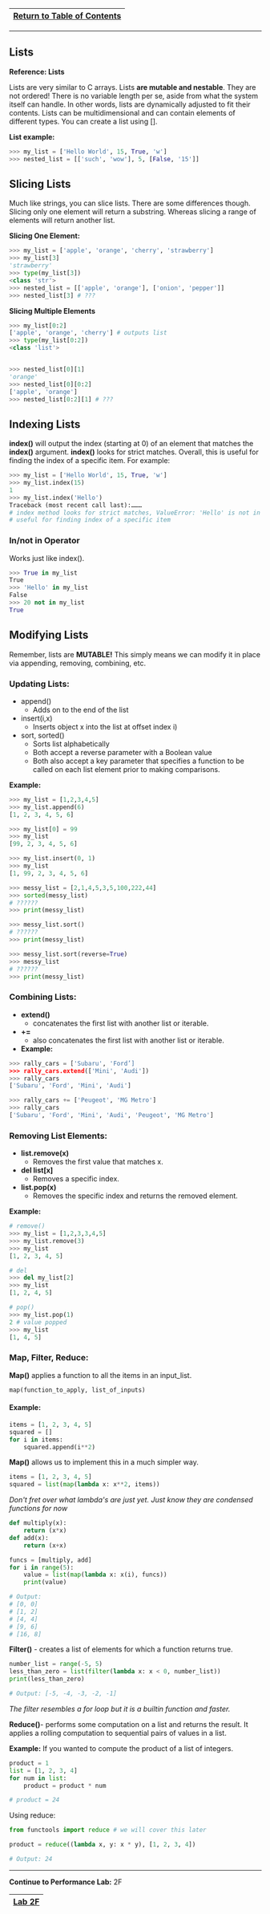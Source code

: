 |[Return to Table of Contents](/00-Table-of-Contents.md)|
|---|

---

## Lists

**Reference: Lists**

Lists are very similar to C arrays. Lists **are mutable and nestable**. They are not ordered! There is no variable length per se, aside from what the system itself can handle. In other words, lists are dynamically adjusted to fit their contents. Lists can be multidimensional and can contain elements of different types. You can create a list using \[\].

**List example:**

```python
>>> my_list = ['Hello World', 15, True, 'w']​
>>> nested_list = [['such', 'wow'], 5, [False, '15']]​
```

## Slicing Lists

Much like strings, you can slice lists. There are some differences though. Slicing only one element will return a substring. Whereas slicing a range of elements will return another list.

**Slicing One Element:**

```python
>>> my_list = ['apple', 'orange', 'cherry', 'strawberry']​
>>> my_list[3]​
'strawberry'​
>>> type(my_list[3])
<class 'str'>
>>> nested_list = [['apple', 'orange'], ['onion', 'pepper']]​
>>> nested_list[3] # ???​
```

**Slicing Multiple Elements**

```python
>>> my_list[0:2]
['apple', 'orange', 'cherry'] # outputs list
>>> type(my_list[0:2])
<class 'list'>


>>> nested_list[0][1]​
'orange'​
>>> nested_list[0][0:2]​
['apple', 'orange']​
>>> nested_list[0:2][1] # ???​
```

## Indexing Lists

**index\(\)** will output the index (starting at 0) of an element that matches the **index\(\)** argument. **index\(\)** looks for strict matches. Overall, this is useful for finding the index of a specific item. For example:

```python
>>> my_list = ['Hello World', 15, True, 'w']​
>>> my_list.index(15)​
1​
>>> my_list.index('Hello')​
Traceback (most recent call last):………​
# index method looks for strict matches​, ValueError: 'Hello' is not in list
# useful for finding index of a specific item
```

### In/not in Operator

Works just like index\(\).

```python
>>> True in my_list​
True​
>>> 'Hello' in my_list​
False​
>>> 20 not in my_list​
True
```

## Modifying Lists

Remember, lists are **MUTABLE!** This simply means we can modify it in place via appending, removing, combining, etc.

### Updating Lists:

* append\(\)
  * Adds on to the end of the list​
* insert\(i,x\)​
  * Inserts object x into the list at offset index i\)​
* sort, sorted\(\)​
  * Sorts list alphabetically​
  * Both accept a reverse parameter with a Boolean value​
  * Both also accept a key parameter that specifies a function to be called on each list element prior to making comparisons.​

**Example:**

```python
>>> my_list = [1,2,3,4,5]​
>>> my_list.append(6)​
[1, 2, 3, 4, 5, 6]​

>>> my_list[0] = 99​
>>> my_list​
[99, 2, 3, 4, 5, 6]​

>>> my_list.insert(0, 1)​
>>> my_list​
[1, 99, 2, 3, 4, 5, 6]​

>>> messy_list = [2,1,4,5,3,5,100,222,44]​
>>> sorted(messy_list)​
# ??????​
>>> print(messy_list)

>>> messy_list.sort()
# ??????
>>> print(messy_list)

>>> messy_list.sort(reverse=True)​
>>> messy_list​
# ??????​
>>> print(messy_list)
```

### Combining Lists:

* **extend\(\)​**
  * concatenates the first list with another list or iterable.​
* **+=​**
  * also concatenates the first list with another list or iterable.​
* **Example:**

```python
>>> rally_cars = ['Subaru', 'Ford’]​
>>> rally_cars.extend(['Mini', 'Audi'])​
>>> rally_cars​
['Subaru', 'Ford', 'Mini', 'Audi']​

>>> rally_cars += ['Peugeot', 'MG Metro']​
>>> rally_cars​
['Subaru', 'Ford', 'Mini', 'Audi', 'Peugeot', 'MG Metro']​
```

### Removing List Elements:

* **list.remove\(x\)​**
  * Removes the first value that matches x.​
* **del list\[x\]​**
  * Removes a specific index.​
* **list.pop\(x\)​**
  * Removes the specific index and returns the removed element.​

**Example:**

```python
# remove()​
>>> my_list = [1,2,3,3,4,5]​
>>> my_list.remove(3)​
>>> my_list​
[1, 2, 3, 4, 5]​

# del​
>>> del my_list[2]​
>>> my_list​
[1, 2, 4, 5]​

# pop()​
>>> my_list.pop(1)​
2 # value popped​
>>> my_list​
[1, 4, 5]​
```

### Map, Filter, Reduce:

**Map\(\)** applies a function to all the items in an input\_list.

```text
map(function_to_apply, list_of_inputs)
```

#### Example:

```python
items = [1, 2, 3, 4, 5]
squared = []
for i in items:
    squared.append(i**2)
```

**Map\(\)** allows us to implement this in a much simpler way.

```python
items = [1, 2, 3, 4, 5]
squared = list(map(lambda x: x**2, items))
```

_Don't fret over what lambda's are just yet. Just know they are condensed functions for now_

```python
def multiply(x):
    return (x*x)
def add(x):
    return (x+x)

funcs = [multiply, add]
for i in range(5):
    value = list(map(lambda x: x(i), funcs))
    print(value)

# Output:
# [0, 0]
# [1, 2]
# [4, 4]
# [9, 6]
# [16, 8]
```

**Filter\(\)** - creates a list of elements for which a function returns true.

```python
number_list = range(-5, 5)
less_than_zero = list(filter(lambda x: x < 0, number_list))
print(less_than_zero)

# Output: [-5, -4, -3, -2, -1]
```

_The filter resembles a for loop but it is a builtin function and faster._

**Reduce\(\)**- performs some computation on a list and returns the result. It applies a rolling computation to sequential pairs of values in a list.

**Example:** If you wanted to compute the product of a list of integers.

```python
product = 1
list = [1, 2, 3, 4]
for num in list:
    product = product * num

# product = 24
```

Using reduce:

```python
from functools import reduce # we will cover this later

product = reduce((lambda x, y: x * y), [1, 2, 3, 4])

# Output: 24
```  

---

**Continue to Performance Lab:** 2F

|[Lab 2F](/02_Data_Types/lab2f.md)|
|---|
